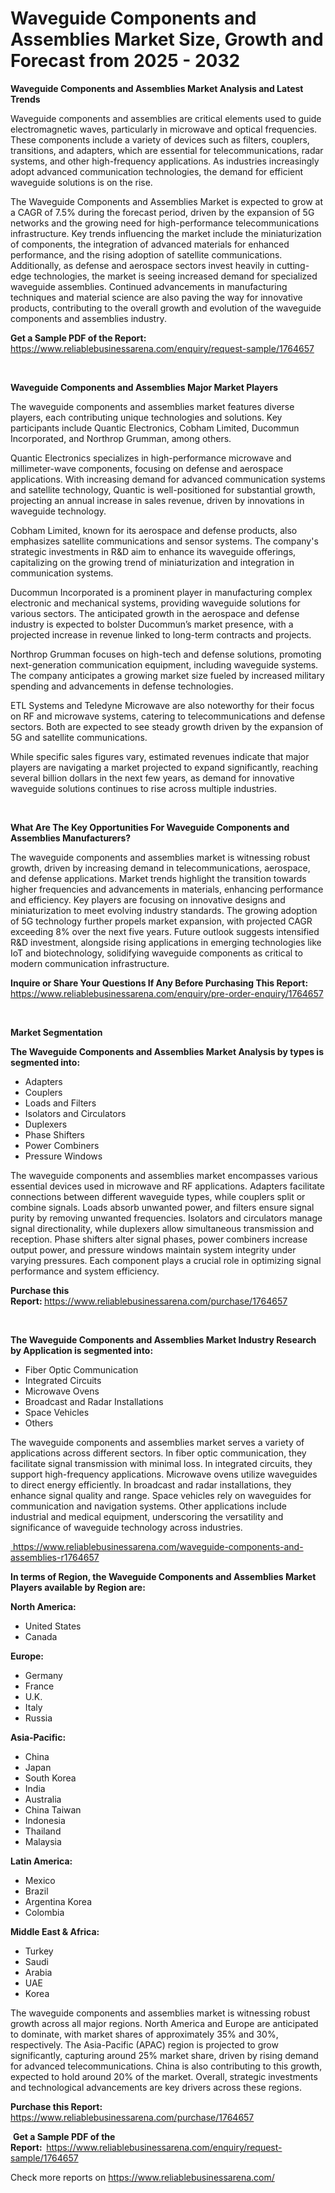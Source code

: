 <p><h1>Waveguide Components and Assemblies Market Size, Growth and Forecast from 2025 - 2032</h1></p><p><strong>Waveguide Components and Assemblies Market Analysis and Latest Trends</strong></p>
<p><p>Waveguide components and assemblies are critical elements used to guide electromagnetic waves, particularly in microwave and optical frequencies. These components include a variety of devices such as filters, couplers, transitions, and adapters, which are essential for telecommunications, radar systems, and other high-frequency applications. As industries increasingly adopt advanced communication technologies, the demand for efficient waveguide solutions is on the rise.</p><p>The Waveguide Components and Assemblies Market is expected to grow at a CAGR of 7.5% during the forecast period, driven by the expansion of 5G networks and the growing need for high-performance telecommunications infrastructure. Key trends influencing the market include the miniaturization of components, the integration of advanced materials for enhanced performance, and the rising adoption of satellite communications. Additionally, as defense and aerospace sectors invest heavily in cutting-edge technologies, the market is seeing increased demand for specialized waveguide assemblies. Continued advancements in manufacturing techniques and material science are also paving the way for innovative products, contributing to the overall growth and evolution of the waveguide components and assemblies industry.</p></p>
<p><strong>Get a Sample PDF of the Report:&nbsp;</strong> <a href="https://www.reliablebusinessarena.com/enquiry/request-sample/1764657?utm_campaign=2349&utm_medium=2&utm_source=Github&utm_content=ia&utm_term=18022025&utm_id=waveguide-components-and-assemblies">https://www.reliablebusinessarena.com/enquiry/request-sample/1764657</a></p>
<p>&nbsp;</p>
<p><strong>Waveguide Components and Assemblies Major Market Players</strong></p>
<p><p>The waveguide components and assemblies market features diverse players, each contributing unique technologies and solutions. Key participants include Quantic Electronics, Cobham Limited, Ducommun Incorporated, and Northrop Grumman, among others.</p><p>Quantic Electronics specializes in high-performance microwave and millimeter-wave components, focusing on defense and aerospace applications. With increasing demand for advanced communication systems and satellite technology, Quantic is well-positioned for substantial growth, projecting an annual increase in sales revenue, driven by innovations in waveguide technology.</p><p>Cobham Limited, known for its aerospace and defense products, also emphasizes satellite communications and sensor systems. The company's strategic investments in R&D aim to enhance its waveguide offerings, capitalizing on the growing trend of miniaturization and integration in communication systems.</p><p>Ducommun Incorporated is a prominent player in manufacturing complex electronic and mechanical systems, providing waveguide solutions for various sectors. The anticipated growth in the aerospace and defense industry is expected to bolster Ducommun’s market presence, with a projected increase in revenue linked to long-term contracts and projects.</p><p>Northrop Grumman focuses on high-tech and defense solutions, promoting next-generation communication equipment, including waveguide systems. The company anticipates a growing market size fueled by increased military spending and advancements in defense technologies.</p><p>ETL Systems and Teledyne Microwave are also noteworthy for their focus on RF and microwave systems, catering to telecommunications and defense sectors. Both are expected to see steady growth driven by the expansion of 5G and satellite communications.</p><p>While specific sales figures vary, estimated revenues indicate that major players are navigating a market projected to expand significantly, reaching several billion dollars in the next few years, as demand for innovative waveguide solutions continues to rise across multiple industries.</p></p>
<p>&nbsp;</p>
<p><strong>What Are The Key Opportunities For Waveguide Components and Assemblies Manufacturers?</strong></p>
<p><p>The waveguide components and assemblies market is witnessing robust growth, driven by increasing demand in telecommunications, aerospace, and defense applications. Market trends highlight the transition towards higher frequencies and advancements in materials, enhancing performance and efficiency. Key players are focusing on innovative designs and miniaturization to meet evolving industry standards. The growing adoption of 5G technology further propels market expansion, with projected CAGR exceeding 8% over the next five years. Future outlook suggests intensified R&D investment, alongside rising applications in emerging technologies like IoT and biotechnology, solidifying waveguide components as critical to modern communication infrastructure.</p></p>
<p><strong>Inquire or Share Your Questions If Any Before Purchasing This Report:</strong> <a href="https://www.reliablebusinessarena.com/enquiry/pre-order-enquiry/1764657?utm_campaign=2349&utm_medium=2&utm_source=Github&utm_content=ia&utm_term=18022025&utm_id=waveguide-components-and-assemblies">https://www.reliablebusinessarena.com/enquiry/pre-order-enquiry/1764657</a></p>
<p>&nbsp;</p>
<p><strong>Market Segmentation</strong></p>
<p><strong>The Waveguide Components and Assemblies Market Analysis by types is segmented into:</strong></p>
<p><ul><li>Adapters</li><li>Couplers</li><li>Loads and Filters</li><li>Isolators and Circulators</li><li>Duplexers</li><li>Phase Shifters</li><li>Power Combiners</li><li>Pressure Windows</li></ul></p>
<p><p>The waveguide components and assemblies market encompasses various essential devices used in microwave and RF applications. Adapters facilitate connections between different waveguide types, while couplers split or combine signals. Loads absorb unwanted power, and filters ensure signal purity by removing unwanted frequencies. Isolators and circulators manage signal directionality, while duplexers allow simultaneous transmission and reception. Phase shifters alter signal phases, power combiners increase output power, and pressure windows maintain system integrity under varying pressures. Each component plays a crucial role in optimizing signal performance and system efficiency.</p></p>
<p><strong>Purchase this Report:&nbsp;</strong><a href="https://www.reliablebusinessarena.com/purchase/1764657?utm_campaign=2349&utm_medium=2&utm_source=Github&utm_content=ia&utm_term=18022025&utm_id=waveguide-components-and-assemblies">https://www.reliablebusinessarena.com/purchase/1764657</a></p>
<p>&nbsp;</p>
<p><strong>The Waveguide Components and Assemblies Market Industry Research by Application is segmented into:</strong></p>
<p><ul><li>Fiber Optic Communication</li><li>Integrated Circuits</li><li>Microwave Ovens</li><li>Broadcast and Radar Installations</li><li>Space Vehicles</li><li>Others</li></ul></p>
<p><p>The waveguide components and assemblies market serves a variety of applications across different sectors. In fiber optic communication, they facilitate signal transmission with minimal loss. In integrated circuits, they support high-frequency applications. Microwave ovens utilize waveguides to direct energy efficiently. In broadcast and radar installations, they enhance signal quality and range. Space vehicles rely on waveguides for communication and navigation systems. Other applications include industrial and medical equipment, underscoring the versatility and significance of waveguide technology across industries.</p></p>
<p><a href="https://www.reliablebusinessarena.com/waveguide-components-and-assemblies-r1764657?utm_campaign=2349&utm_medium=2&utm_source=Github&utm_content=ia&utm_term=18022025&utm_id=waveguide-components-and-assemblies">&nbsp;https://www.reliablebusinessarena.com/waveguide-components-and-assemblies-r1764657</a></p>
<p><strong>In terms of Region, the Waveguide Components and Assemblies Market Players available by Region are:</strong></p>
<p>
    <p> <strong> North America: </strong>
        <ul>
            <li>United States</li>
            <li>Canada</li>
        </ul>
        </p> 
    <p> <strong> Europe: </strong>
        <ul>
            <li>Germany</li>
            <li>France</li>
            <li>U.K.</li>
            <li>Italy</li>
            <li>Russia</li>
        </ul>
        </p> 
    <p> <strong> Asia-Pacific: </strong>
        <ul>
            <li>China</li>
            <li>Japan</li>
            <li>South Korea</li>
            <li>India</li>
            <li>Australia</li>
            <li>China Taiwan</li>
            <li>Indonesia</li>
            <li>Thailand</li>
            <li>Malaysia</li>
        </ul>
        </p> 
    <p> <strong> Latin America: </strong>
        <ul>
            <li>Mexico</li>
            <li>Brazil</li>
            <li>Argentina Korea</li>
            <li>Colombia</li>
        </ul>
        </p> 
    <p> <strong> Middle East & Africa: </strong>
        <ul>
            <li>Turkey</li>
            <li>Saudi</li>
            <li>Arabia</li>
            <li>UAE</li>
            <li>Korea</li>
        </ul>
    </p>
    </p>
<p><p>The waveguide components and assemblies market is witnessing robust growth across all major regions. North America and Europe are anticipated to dominate, with market shares of approximately 35% and 30%, respectively. The Asia-Pacific (APAC) region is projected to grow significantly, capturing around 25% market share, driven by rising demand for advanced telecommunications. China is also contributing to this growth, expected to hold around 20% of the market. Overall, strategic investments and technological advancements are key drivers across these regions.</p></p>
<p><strong>Purchase this Report: </strong><a href="https://www.reliablebusinessarena.com/purchase/1764657?utm_campaign=2349&utm_medium=2&utm_source=Github&utm_content=ia&utm_term=18022025&utm_id=waveguide-components-and-assemblies">https://www.reliablebusinessarena.com/purchase/1764657</a></p>
<p>&nbsp;<strong>Get a Sample PDF of the Report:&nbsp;&nbsp;</strong><a href="https://www.reliablebusinessarena.com/enquiry/request-sample/1764657?utm_campaign=2349&utm_medium=2&utm_source=Github&utm_content=ia&utm_term=18022025&utm_id=waveguide-components-and-assemblies">https://www.reliablebusinessarena.com/enquiry/request-sample/1764657</a></p>
<p><strong></strong></p>
<p>Check more reports on <a href="https://www.reliablebusinessarena.com/?utm_campaign=2349&utm_medium=2&utm_source=Github&utm_content=ia&utm_term=18022025&utm_id=waveguide-components-and-assemblies">https://www.reliablebusinessarena.com/</a></p>